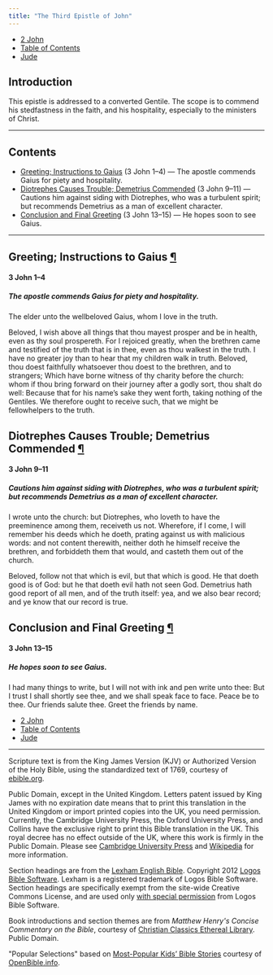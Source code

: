 ```yaml
---
title: "The Third Epistle of John"
---
```


<ul class="nav my-3">
  <li class="nav-item"><a class="nav-link" href="./2-john.html">2 John</a></li>
  <li class="nav-item"><a class="nav-link" href="./">Table of Contents</a></li>
  <li class="nav-item"><a class="nav-link" href="./jude.html">Jude</a></li>
</ul>

<h2 id="introduction">Introduction</h2>

This epistle is addressed to a converted Gentile. The scope is to commend his stedfastness in the faith, and his hospitality, especially to the ministers of Christ.

-----



## Contents

- [Greeting; Instructions to Gaius](#greeting-17) (3 John 1–4) — The apostle commends Gaius for piety and hospitality.
- [Diotrephes Causes Trouble; Demetrius Commended](#diotrephes-causes-trouble) (3 John 9–11) — Cautions him against siding with Diotrephes, who was a turbulent spirit; but recommends Demetrius as a man of excellent character.
- [Conclusion and Final Greeting](#conclusion-and-final-greeting-1) (3 John 13–15) — He hopes soon to see Gaius.

-----

<h2 class="heading" id="greeting-17">Greeting; Instructions to Gaius <a class="marker" href="#greeting-17">¶</a></h2>

<h4 class="passage">3 John 1–4</h4>

<h5 class="themes">The apostle commends Gaius for piety and hospitality.</h5>

<p>The elder unto the wellbeloved Gaius, whom I love in the truth.</p>

<p>Beloved, I wish above all things that thou mayest prosper and be in health, even as thy soul prospereth. For I rejoiced greatly, when the brethren came and testified of the truth that is in thee, even as thou walkest in the truth. I have no greater joy than to hear that my children walk in truth. Beloved, thou doest faithfully whatsoever thou doest to the brethren, and to strangers; Which have borne witness of thy charity before the church: whom if thou bring forward on their journey after a godly sort, thou shalt do well: Because that for his name’s sake they went forth, taking nothing of the Gentiles. We therefore ought to receive such, that we might be fellowhelpers to the truth.</p>

<h2 class="heading" id="diotrephes-causes-trouble">Diotrephes Causes Trouble; Demetrius Commended <a class="marker" href="#diotrephes-causes-trouble">¶</a></h2>

<h4 class="passage">3 John 9–11</h4>

<h5 class="themes">Cautions him against siding with Diotrephes, who was a turbulent spirit; but recommends Demetrius as a man of excellent character.</h5>

<p>I wrote unto the church: but Diotrephes, who loveth to have the preeminence among them, receiveth us not. Wherefore, if I come, I will remember his deeds which he doeth, prating against us with malicious words: and not content therewith, neither doth he himself receive the brethren, and forbiddeth them that would, and casteth them out of the church.</p>

<p>Beloved, follow not that which is evil, but that which is good. He that doeth good is of God: but he that doeth evil hath not seen God. Demetrius hath good report of all men, and of the truth itself: yea, and we also bear record; and ye know that our record is true.</p>

<h2 class="heading" id="conclusion-and-final-greeting-1">Conclusion and Final Greeting <a class="marker" href="#conclusion-and-final-greeting-1">¶</a></h2>

<h4 class="passage">3 John 13–15</h4>

<h5 class="themes">He hopes soon to see Gaius.</h5>

<p>I had many things to write, but I will not with ink and pen write unto thee: But I trust I shall shortly see thee, and we shall speak face to face. Peace be to thee. Our friends salute thee. Greet the friends by name.</p>

<ul class="nav my-3">
  <li class="nav-item"><a class="nav-link" href="./2-john.html">2 John</a></li>
  <li class="nav-item"><a class="nav-link" href="./">Table of Contents</a></li>
  <li class="nav-item"><a class="nav-link" href="./jude.html">Jude</a></li>
</ul>

---

<div class="small-print">

<p>Scripture text is from the King James Version (KJV) or Authorized Version of
the Holy Bible, using the standardized text of 1769, courtesy of <a
href="https://ebible.org/kjv/">ebible.org</a>.</p>

<p>Public Domain, except in the United Kingdom. Letters patent issued by King
James with no expiration date means that to print this translation in the
United Kingdom or import printed copies into the UK, you need
permission. Currently, the Cambridge University Press, the Oxford University
Press, and Collins have the exclusive right to print this Bible translation in
the UK. This royal decree has no effect outside of the UK, where this work is
firmly in the Public Domain. Please see
<a href="http://www.cambridge.org/about-us/who-we-are/queens-printers-patent">Cambridge University Press</a>
and <a href="https://en.wikipedia.org/wiki/King_James_Version#Copyright_status">Wikipedia</a>
for more information.</p>

<p>Section headings are from the
<a href="http://LexhamEnglishBible.com">Lexham English Bible</a>.
Copyright 2012 <a href="http://logos.com">Logos Bible Software</a>. Lexham is a
registered trademark of Logos Bible Software. Section headings are specifically
exempt from the site-wide Creative Commons License, and are used only
<a href="http://lexhamenglishbible.com/license/">with special permission</a> from
Logos Bible Software.</p>

<p>Book introductions and section themes are from <cite>Matthew Henry's Concise
Commentary on the Bible</cite>, courtesy of
<a href="https://www.ccel.org/ccel/henry/mhcc">Christian Classics Ethereal Library</a>.
Public Domain.</p>

<p>"Popular Selections" based on <a href="https://www.openbible.info/labs/kids-bible-stories/">Most-Popular Kids’ Bible Stories</a> courtesy of <a href="https://www.openbible.info/">OpenBible.info</a>.</p>

</div>